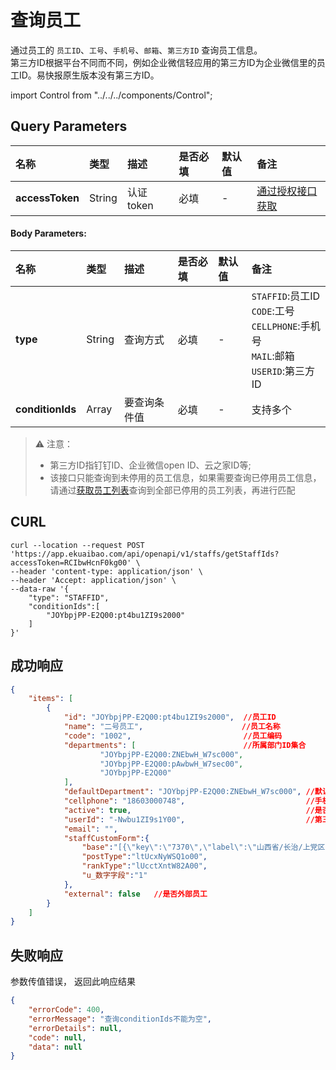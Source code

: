 # 查询员工
通过员工的 `员工ID`、`工号`、`手机号`、`邮箱`、`第三方ID` 查询员工信息。<br/>
第三方ID根据平台不同而不同，例如企业微信轻应用的第三方ID为企业微信里的员工ID。易快报原生版本没有第三方ID。

import Control from "../../../components/Control";

<Control
method="POST"
url="/api/openapi/v1/staffs/getStaffIds"
/>

## Query Parameters

| 名称 | 类型 | 描述 | 是否必填 | 默认值 | 备注 |
| :--- | :--- | :--- | :--- |:--- | :--- |
| **accessToken** | String | 认证token | 必填 | - | [通过授权接口获取](/docs/open-api/getting-started/auth) |

#### Body Parameters:

| 名称 | 类型 | 描述 | 是否必填 | 默认值 | 备注 |
| :--- | :--- | :--- | :--- |:--- | :--- |
| **type**         | String | 查询方式    | 必填 | - | `STAFFID`:员工ID<br/>`CODE`:工号<br/>`CELLPHONE`:手机号<br/>`MAIL`:邮箱<br/>`USERID`:第三方ID |
| **conditionIds** | Array  | 要查询条件值 | 必填 | - | 支持多个 |

> ⚠️ 注意：
> 
> - 第三方ID指钉钉ID、企业微信open ID、云之家ID等;
> - 该接口只能查询到未停用的员工信息，如果需要查询已停用员工信息，请通过[获取员工列表](/docs/open-api/corporation/get-all-staffs)查询到全部已停用的员工列表，再进行匹配

## CURL
```
curl --location --request POST 'https://app.ekuaibao.com/api/openapi/v1/staffs/getStaffIds?accessToken=RCIbwHcnF0kg00' \
--header 'content-type: application/json' \
--header 'Accept: application/json' \
--data-raw '{
    "type": "STAFFID",
    "conditionIds":[
        "JOYbpjPP-E2Q00:pt4bu1ZI9s2000"
    ]
}'
```

## 成功响应
```json
{
    "items": [
        {
            "id": "JOYbpjPP-E2Q00:pt4bu1ZI9s2000",  //员工ID
            "name": "二号员工",                      //员工名称
            "code": "1002",                         //员工编码
            "departments": [                        //所属部门ID集合
                    "JOYbpjPP-E2Q00:ZNEbwH_W7sc000",
                    "JOYbpjPP-E2Q00:pAwbwH_W7sec00",
                    "JOYbpjPP-E2Q00"
            ],
            "defaultDepartment": "JOYbpjPP-E2Q00:ZNEbwH_W7sc000", //默认部门ID
            "cellphone": "18603000748",                           //手机号
            "active": true,                                       //是否停用
            "userId": "-Nwbu1ZI9s1Y00",                           //第三方ID
            "email": "",
            "staffCustomForm":{                                              //员工自定义字段集合
                "base":"[{\"key\":\"7370\",\"label\":\"山西省/长治/上党区\"}]",//常驻地
                "postType":"ltUcxNyWSQ1o00",                                 //岗位
                "rankType":"lUcctXntW82A00",                                 //职级
                "u_数字字段":"1"                                              //员工自定义字段
            },
            "external": false   //是否外部员工
        }
    ]
}
```

## 失败响应
参数传值错误， 返回此响应结果
```json
{
    "errorCode": 400,
    "errorMessage": "查询conditionIds不能为空",
    "errorDetails": null,
    "code": null,
    "data": null
}
```
